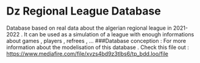 # Dz Regional League Database 
Database based on real data about the algerian regional league in 2021-2022 . It can be used as a simulation of a league with enough informations about games , players , refrees , ...
###Database conception :
For more information about the modelisation of this database . Check this file out : https://www.mediafire.com/file/xvzs4bd9z3tlbs6/tp_bdd.loo/file

